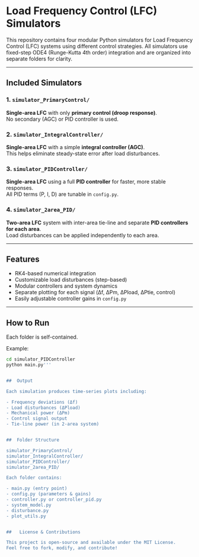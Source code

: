 # Load Frequency Control (LFC) Simulators

This repository contains four modular Python simulators for Load Frequency Control (LFC) systems using different control strategies. All simulators use fixed-step ODE4 (Runge-Kutta 4th order) integration and are organized into separate folders for clarity.

---

## Included Simulators

### 1. `simulator_PrimaryControl/`  
**Single-area LFC** with only **primary control (droop response)**.  
No secondary (AGC) or PID controller is used.

### 2. `simulator_IntegralController/`  
**Single-area LFC** with a simple **integral controller (AGC)**.  
This helps eliminate steady-state error after load disturbances.

### 3. `simulator_PIDController/`  
**Single-area LFC** using a full **PID controller** for faster, more stable responses.  
All PID terms (P, I, D) are tunable in `config.py`.

### 4. `simulator_2area_PID/`  
**Two-area LFC** system with inter-area tie-line and separate **PID controllers for each area**.  
Load disturbances can be applied independently to each area.

---

##  Features

- RK4-based numerical integration
- Customizable load disturbances (step-based)
- Modular controllers and system dynamics
- Separate plotting for each signal (Δf, ΔPm, ΔPload, ΔPtie, control)
- Easily adjustable controller gains in `config.py`

---

##  How to Run

Each folder is self-contained.

Example:

```bash
cd simulator_PIDController
python main.py'''


##  Output

Each simulation produces time-series plots including:

- Frequency deviations (Δf)
- Load disturbances (ΔPload)
- Mechanical power (ΔPm)
- Control signal output
- Tie-line power (in 2-area system)


##  Folder Structure

simulator_PrimaryControl/
simulator_IntegralController/
simulator_PIDController/
simulator_2area_PID/

Each folder contains:

- main.py (entry point)
- config.py (parameters & gains)
- controller.py or controller_pid.py
- system_model.py
- disturbance.py
- plot_utils.py


##   License & Contributions

This project is open-source and available under the MIT License.
Feel free to fork, modify, and contribute!




